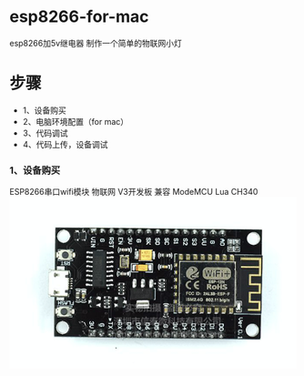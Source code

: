 # esp8266-for-mac
esp8266加5v继电器 制作一个简单的物联网小灯

# 步骤
* 1、设备购买
* 2、电脑环境配置（for mac）
* 3、代码调试
* 4、代码上传，设备调试

### 1、设备购买

ESP8266串口wifi模块 物联网 V3开发板 兼容 ModeMCU Lua CH340
![图片](https://github.com/YYBT/esp8266-for-mac/blob/master/1.png?raw=true)
